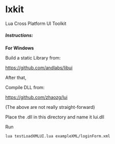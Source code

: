 # lxkit
Lua Cross Platform UI Toolkit


##### Instructions:

**For Windows**

Build a static Library from:

https://github.com/andlabs/libui

After that,

Compile DLL from: 

https://github.com/zhaozg/lui

(The above are not really straight-forward)

Place the .dll in this directory and name it lui.dll

Run 
```
lua testLoadXMLUI.lua exampleXML/loginForm.xml
```
